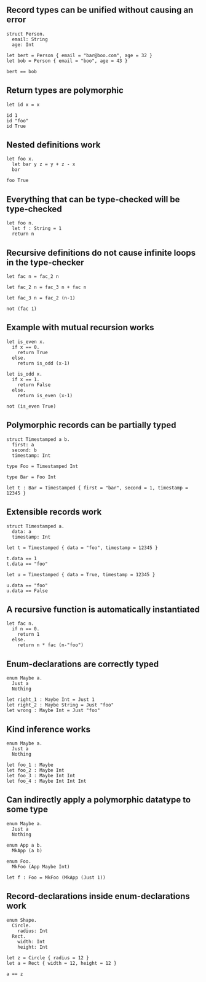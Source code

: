
## Record types can be unified without causing an error

```
struct Person.
  email: String
  age: Int

let bert = Person { email = "bar@boo.com", age = 32 }
let bob = Person { email = "boo", age = 43 }

bert == bob
```

## Return types are polymorphic

```
let id x = x

id 1
id "foo"
id True
```

## Nested definitions work

```
let foo x.
  let bar y z = y + z - x
  bar

foo True
```

## Everything that can be type-checked will be type-checked

```
let foo n.
  let f : String = 1
  return n
```

## Recursive definitions do not cause infinite loops in the type-checker

```
let fac n = fac_2 n

let fac_2 n = fac_3 n + fac n

let fac_3 n = fac_2 (n-1)

not (fac 1)
```

## Example with mutual recursion works

```
let is_even x.
  if x == 0.
    return True
  else.
    return is_odd (x-1)

let is_odd x.
  if x == 1.
    return False
  else.
    return is_even (x-1)

not (is_even True)
```

## Polymorphic records can be partially typed

```
struct Timestamped a b.
  first: a
  second: b
  timestamp: Int

type Foo = Timestamped Int

type Bar = Foo Int

let t : Bar = Timestamped { first = "bar", second = 1, timestamp = 12345 }
```

## Extensible records work

```
struct Timestamped a.
  data: a
  timestamp: Int

let t = Timestamped { data = "foo", timestamp = 12345 }

t.data == 1
t.data == "foo"

let u = Timestamped { data = True, timestamp = 12345 }

u.data == "foo"
u.data == False
```

## A recursive function is automatically instantiated

```
let fac n.
  if n == 0.
    return 1
  else.
    return n * fac (n-"foo")
```

## Enum-declarations are correctly typed

```
enum Maybe a.
  Just a
  Nothing

let right_1 : Maybe Int = Just 1
let right_2 : Maybe String = Just "foo"
let wrong : Maybe Int = Just "foo"
```

## Kind inference works

```
enum Maybe a.
  Just a
  Nothing

let foo_1 : Maybe
let foo_2 : Maybe Int
let foo_3 : Maybe Int Int
let foo_4 : Maybe Int Int Int
```

## Can indirectly apply a polymorphic datatype to some type

```
enum Maybe a.
  Just a
  Nothing

enum App a b.
  MkApp (a b)

enum Foo.
  MkFoo (App Maybe Int)

let f : Foo = MkFoo (MkApp (Just 1))
```

## Record-declarations inside enum-declarations work

```
enum Shape.
  Circle.
    radius: Int 
  Rect.
    width: Int
    height: Int

let z = Circle { radius = 12 }
let a = Rect { width = 12, height = 12 }

a == z
```
